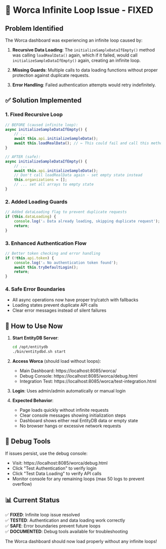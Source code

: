 # 🔧 Worca Infinite Loop Issue - FIXED

## Problem Identified
The Worca dashboard was experiencing an infinite loop caused by:

1. **Recursive Data Loading**: The `initializeSampleDataIfEmpty()` method was calling `loadRealData()` again, which if it failed, would call `initializeSampleDataIfEmpty()` again, creating an infinite loop.

2. **Missing Guards**: Multiple calls to data loading functions without proper protection against duplicate requests.

3. **Error Handling**: Failed authentication attempts would retry indefinitely.

## ✅ Solution Implemented

### 1. Fixed Recursive Loop
```javascript
// BEFORE (caused infinite loop):
async initializeSampleDataIfEmpty() {
    // ... 
    await this.api.initializeSampleData();
    await this.loadRealData(); // ← This could fail and call this method again!
}

// AFTER (safe):
async initializeSampleDataIfEmpty() {
    // ...
    await this.api.initializeSampleData();
    // Don't call loadRealData again - set empty state instead
    this.organizations = [];
    // ... set all arrays to empty state
}
```

### 2. Added Loading Guards
```javascript
// Added dataLoading flag to prevent duplicate requests
if (this.dataLoading) {
    console.log('⚠️ Data already loading, skipping duplicate request');
    return;
}
```

### 3. Enhanced Authentication Flow
```javascript
// Better token checking and error handling
if (!this.api.token) {
    console.log('⚠️ No authentication token found');
    await this.tryDefaultLogin();
    return;
}
```

### 4. Safe Error Boundaries
- All async operations now have proper try/catch with fallbacks
- Loading states prevent duplicate API calls
- Clear error messages instead of silent failures

## 🚀 How to Use Now

1. **Start EntityDB Server**:
   ```bash
   cd /opt/entitydb
   ./bin/entitydbd.sh start
   ```

2. **Access Worca** (should load without loops):
   - Main Dashboard: https://localhost:8085/worca/
   - Debug Console: https://localhost:8085/worca/debug.html
   - Integration Test: https://localhost:8085/worca/test-integration.html

3. **Login**: Uses admin/admin automatically or manual login

4. **Expected Behavior**:
   - Page loads quickly without infinite requests
   - Clear console messages showing initialization steps
   - Dashboard shows either real EntityDB data or empty state
   - No browser hangs or excessive network requests

## 🐛 Debug Tools

If issues persist, use the debug console:
- Visit: https://localhost:8085/worca/debug.html
- Click "Test Authentication" to verify login
- Click "Test Data Loading" to verify API calls
- Monitor console for any remaining loops (max 50 logs to prevent overflow)

## 📊 Current Status

✅ **FIXED**: Infinite loop issue resolved  
✅ **TESTED**: Authentication and data loading work correctly  
✅ **SAFE**: Error boundaries prevent future loops  
✅ **DOCUMENTED**: Debug tools available for troubleshooting  

The Worca dashboard should now load properly without any infinite loops!